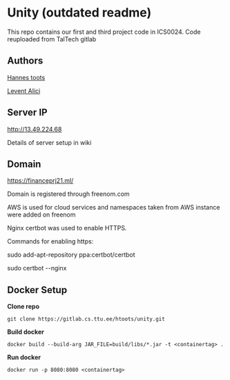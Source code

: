 # Unity (outdated readme)

This repo contains our first and third project code in ICS0024.
Code reuploaded from TalTech gitlab

## Authors
[Hannes toots](https://gitlab.cs.ttu.ee/htoots)

[Levent Alici](https://gitlab.cs.ttu.ee/mealic)

## Server IP

http://13.49.224.68

Details of server setup in wiki

## Domain

https://financeprj21.ml/

Domain is registered through freenom.com

AWS is used for cloud services and namespaces taken from AWS instance were added on freenom


Nginx certbot was used to enable HTTPS.

Commands for enabling https:

sudo  add-apt-repository ppa:certbot/certbot

sudo certbot --nginx

## Docker Setup

**Clone repo**

`git clone https://gitlab.cs.ttu.ee/htoots/unity.git`

**Build docker**

`docker build --build-arg JAR_FILE=build/libs/*.jar -t <containertag> .`

**Run docker**

`docker run -p 8080:8080 <containertag>`
